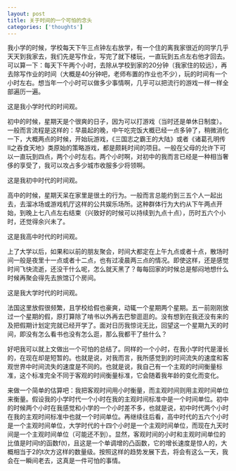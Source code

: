 ```yaml
---
layout: post
title: 关于时间的一个可怕的念头
categories: ['thoughts']
---
```



我小学的时候，学校每天下午三点钟左右放学，有一个住的离我家很近的同学几乎天天到我家去，我们先是写作业，写完了就下楼玩，一直玩到五点左右他才回去。可以算一下：每天下午两个小时，去除从学校到家的20分钟（我家住的较远），再去除写作业的时间（大概是40分钟吧，老师布置的作业也不少），玩的时间有一个小时左右。想当年一个小时可以做多少事情啊，几乎可以把流行的游戏一样一样全部遍历一遍。

这是我小学时代的时间观。

初中的时候，星期天是个很爽的日子，因为可以打游戏（当时还是单休日制度）。一般而言流程是这样的：早晨起的晚，中午吃完饭大概已经一点多钟了，稍微消化一下，大概两点的时候，开始玩游戏，《三国志之霸王的大陆》或者《诸葛孔明传II之吞食天地》类原始的策略游戏，都是颇耗时间的项目。一般在父母的允许下可以一直玩到四点，两个小时左右。两个小时啊，对初中的我而言已经是一种相当奢侈的享受了，我可以攻占多少城市收服多少将领啊。

这是我初中时代的时间观。

高中的时候，星期天呆在家里是很土的行为。一般而言总能约到三五个人一起出去，去溜冰场或游戏机厅这样的公共娱乐场所。这种群体行为大约从下午两点开始，到晚上七八点左右结束（兴致好的时候可以持续到九点十点），历时五六个小时，还觉得余兴未了。

这是我高中时代的时间观。

上了大学以后，如果和以前的朋友聚会，时间大都定在上午九点或者十点，散场时间一般是夜里十一点或者十二点，也有过凌晨两三点的情况。即使这样，还是感觉时间飞快流逝，还没干什么呢，怎么就天黑了？每每回家的时候总是郁闷地想什么时候再聚会得先去旅馆订个房间。

这是我大学时代的时间观。

法国这里放假很频繁，且学校给假也豪爽，动辄一个星期两个星期。五一前刚刚放过一个星期的假，原打算除了啃书以外再去巴黎逛逛的。没有想到在我还没有来的及把假期计划定完就已经开学了。面对日历我惊诧无比，回望这一个星期九天的时间，即没有怎么看书也没有怎么逛，那么我都干了些什么？

好吧我可以就上文做出一个可怕的总结了。同样的一个小时，在我小学时代是漫长的，在现在却是短暂的。也就是说，对我而言，我所感觉到的时间流失的速度和客观世界中时间流失的速度是不同的。也就是说，我自己有一个主观的时间衡量标准，这个标准完全不同于客观的时间衡量标准，它会随着我年龄的变化而变化。

来做一个简单的估算吧：我把客观时间用小时衡量，而主观时间则用主观时间单位来衡量。假设我的小学时代一个小时在我的主观时间标准中是一个时间单位。初中的时候两个小时在我感觉和小学的一个小时差不多，也就是说，初中时代两个小时在我的主观时间标准中也就一个时间单位。再继续往后看，高中时代的五六个小时是一个主观时间单位，大学时代的十四个小时是一个主观时间单位，而现在九天时间是一个主观时间单位（可能还不到）。显然，客观时间的小时和主观时间单位的比值是时间t的函数f(t)，且这是一个单调增的凸函数，它的增长速度是惊人的，大概相当于2的t次方这样的数量级。按照这样的趋势发展下去，将会有这么一天，我会在一瞬间老去，这真是一件可怕的事情。

